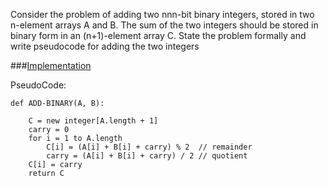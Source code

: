 Consider the problem of adding two nnn-bit binary integers, stored in two n-element arrays A and B. 
The sum of the two integers should be stored in binary form in an (n+1)-element array C. 
State the problem formally and write pseudocode for adding the two integers

###[Implementation](https://github.com/Ramsden1/Algorithm-and-Data-structure/blob/main/algorithm/code/2-1-4_exercise.py)

PseudoCode:


	def ADD-BINARY(A, B):

		C = new integer[A.length + 1]
		carry = 0
	    for i = 1 to A.length
			C[i] = (A[i] + B[i] + carry) % 2  // remainder
			carry = (A[i] + B[i] + carry) / 2 // quotient
	    C[i] = carry
	    return C
  
  
